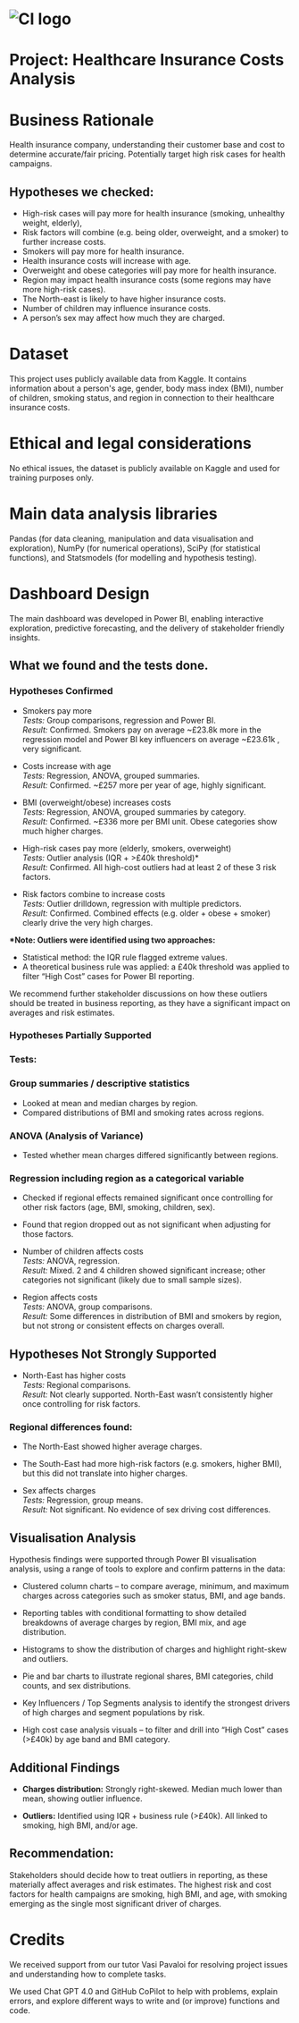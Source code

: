 # ![CI logo](https://codeinstitute.s3.amazonaws.com/fullstack/ci_logo_small.png)

# Project: Healthcare Insurance Costs Analysis 

# Business Rationale

Health insurance company, understanding their customer base and cost to determine accurate/fair pricing. Potentially target high risk cases for health campaigns.

## Hypotheses we checked:

* High-risk cases will pay more for health insurance (smoking, unhealthy weight, elderly),  
* Risk factors will combine (e.g. being older, overweight, and a smoker) to further increase costs.  
* Smokers will pay more for health insurance.  
* Health insurance costs will increase with age.  
* Overweight and obese categories will pay more for health insurance.  
* Region may impact health insurance costs (some regions may have more high-risk cases).  
* The North-east is likely to have higher insurance costs.  
* Number of children may influence insurance costs.  
* A person’s sex may affect how much they are charged.

# Dataset 

This project uses publicly available data from Kaggle. It  contains information about a person's age, gender, body mass index (BMI), number of children, smoking status, and region in connection to their healthcare insurance costs.

# Ethical and legal considerations

No ethical issues, the dataset is publicly available on Kaggle and used for training purposes only.

# Main data analysis libraries

Pandas (for data cleaning, manipulation and data visualisation and exploration), NumPy (for numerical operations), SciPy (for statistical functions), and Statsmodels (for modelling and hypothesis testing).

# Dashboard Design

The main dashboard was developed in Power BI, enabling interactive exploration, predictive forecasting, and the delivery of stakeholder friendly insights.

## What we found and the tests done.

### Hypotheses Confirmed

* Smokers pay more  
  *Tests:* Group comparisons, regression and Power BI.  
  *Result:* Confirmed. Smokers pay on average \~£23.8k more in the regression model and Power BI key influencers on average \~£23.61k , very significant.

* Costs increase with age  
  *Tests:* Regression, ANOVA, grouped summaries.  
  *Result:* Confirmed. \~£257 more per year of age, highly significant.

* BMI (overweight/obese) increases costs  
  *Tests:* Regression, ANOVA, grouped summaries by category.  
  *Result:* Confirmed. \~£336 more per BMI unit. Obese categories show much higher charges.

* High-risk cases pay more (elderly, smokers, overweight)  
  *Tests:* Outlier analysis (IQR \+ \>£40k threshold)\*  
  *Result:* Confirmed. All high-cost outliers had at least 2 of these 3 risk factors.

* Risk factors combine to increase costs  
  *Tests:* Outlier drilldown, regression with multiple predictors.  
  *Result:* Confirmed. Combined effects (e.g. older \+ obese \+ smoker) clearly drive the very high charges.

**\*Note: Outliers were identified using two approaches:**

* Statistical method: the IQR rule flagged extreme values.  
* A theoretical business rule was applied: a £40k threshold was applied to filter “High Cost” cases for Power BI reporting.

We recommend further stakeholder discussions on how these outliers should be treated in business reporting, as they have a significant impact on averages and risk estimates. 

### Hypotheses Partially Supported

### Tests:

### Group summaries / descriptive statistics

* Looked at mean and median charges by region.  
* Compared distributions of BMI and smoking rates across regions. 

### ANOVA (Analysis of Variance)

* Tested whether mean charges differed significantly between regions.

###  Regression including region as a categorical variable

* Checked if regional effects remained significant once controlling for other risk factors (age, BMI, smoking, children, sex).

* Found that region dropped out as not significant when adjusting for those factors.

* Number of children affects costs  
  *Tests:* ANOVA, regression.  
  *Result:* Mixed. 2 and 4 children showed significant increase; other categories not significant (likely due to small sample sizes).

* Region affects costs  
  *Tests:* ANOVA, group comparisons.  
  *Result:* Some differences in distribution of BMI and smokers by region, but not strong or consistent effects on charges overall.

## Hypotheses Not Strongly Supported

* North-East has higher costs  
  *Tests:* Regional comparisons.  
  *Result:* Not clearly supported. North-East wasn’t consistently higher once controlling for risk factors.

### Regional differences found:

* The North-East showed higher average charges.

* The South-East had more high-risk factors (e.g. smokers, higher BMI), but this did not translate into higher charges.

* Sex affects charges  
  *Tests:* Regression, group means.  
  *Result:* Not significant. No evidence of sex driving cost differences.

## Visualisation Analysis

Hypothesis findings were supported through Power BI visualisation analysis, using a range of tools to explore and confirm patterns in the data:

* Clustered column charts – to compare average, minimum, and maximum charges across categories such as smoker status, BMI, and age bands.

* Reporting tables with conditional formatting to show detailed breakdowns of average charges by region, BMI mix, and age distribution.

* Histograms to show the distribution of charges and highlight right-skew and outliers.

* Pie and bar charts to illustrate regional shares, BMI categories, child counts, and sex distributions.

* Key Influencers / Top Segments analysis to identify the strongest drivers of high charges and segment populations by risk.

* High cost case analysis visuals – to filter and drill into “High Cost” cases (\>£40k) by age band and BMI category.

## Additional Findings

* **Charges distribution:** Strongly right-skewed. Median much lower than mean, showing outlier influence.

* **Outliers:** Identified using IQR \+ business rule (\>£40k). All linked to smoking, high BMI, and/or age.

## Recommendation: 

Stakeholders should decide how to treat outliers in reporting, as these materially affect averages and risk estimates. The highest risk and cost factors for health campaigns are smoking, high BMI, and age, with smoking emerging as the single most significant driver of charges.

# Credits

We received support from our tutor Vasi Pavaloi for resolving project issues and understanding how to complete tasks.

We used Chat GPT 4.0 and GitHub CoPilot to help with problems, explain errors, and explore different ways to write and (or improve) functions and code.

